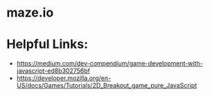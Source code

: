 # maze.io

# Helpful Links:
  - https://medium.com/dev-compendium/game-development-with-javascript-ed8b302756bf
  - https://developer.mozilla.org/en-US/docs/Games/Tutorials/2D_Breakout_game_pure_JavaScript
